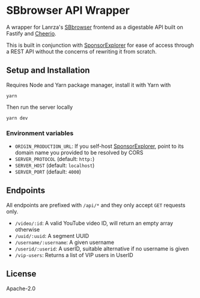 # SBbrowser API Wrapper

A wrapper for Lanrza's [SBbrowser][sbb] frontend as a digestable API built on Fastify and [Cheerio][cheerio].

This is built in conjunction with [SponsorExplorer][se] for ease of access through a REST API without
the concerns of rewriting it from scratch.

## Setup and Installation

Requires Node and Yarn package manager, install it with Yarn with

```console
yarn
```

Then run the server locally

```console
yarn dev
```

### Environment variables

- `ORIGIN_PRODUCTION_URL`: If you self-host [SponsorExplorer][se], point to its domain name you provided to be resolved by CORS
- `SERVER_PROTOCOL` (default: `http:`)
- `SERVER_HOST` (default: `localhost`)
- `SERVER_PORT` (default: `4000`)

## Endpoints

All endpoints are prefixed with `/api/*` and they only accept `GET` requests only.

- `/video/:id`: A valid YouTube video ID, will return an empty array otherwise
- `/uuid/:uuid`: A segment UUID
- `/username/:username`: A given username
- `/userid/:userid`: A userID, suitable alternative if no username is given
- `/vip-users`: Returns a list of VIP users in UserID

## License

Apache-2.0

[se]: https://github.com/kuroji-fusky/SponsorExplorer
[sbb]: https://sb.ltn.fi
[cheerio]: https://github.com/cheeriojs/cheerio

